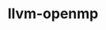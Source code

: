 ---
title: "llvm-openmp"
layout: cache
categories: [package, develop]
meta: {"compilers": ["apple-clang@=16.0.0"], "num_specs": 2, "num_specs_by_stack": {"ml-darwin-aarch64-mps": 2, "root": 2}, "oss": ["sequoia"], "platforms": ["darwin"], "stacks": ["ml-darwin-aarch64-mps", "root"], "targets": ["aarch64"], "versions": ["18.1.0"]}
spec_details: [{"compiler": "apple-clang@=16.0.0", "hash": "legbuoqicimfyurv55nl2lzimebdwb7f", "os": "sequoia", "platform": "darwin", "size": "-", "stacks": ["ml-darwin-aarch64-mps", "root"], "target": "aarch64", "variants": ["build_system=cmake", "build_type=Release", "generator=make", "~ipo", "+multicompat"], "versions": ["18.1.0"]}, {"compiler": "apple-clang@=16.0.0", "hash": "looutm4ixn622eba67s5gh5ph5kvc5d2", "os": "sequoia", "platform": "darwin", "size": "-", "stacks": ["ml-darwin-aarch64-mps", "root"], "target": "aarch64", "variants": ["build_system=cmake", "build_type=Release", "generator=make", "~ipo", "+multicompat"], "versions": ["18.1.0"]}]
---